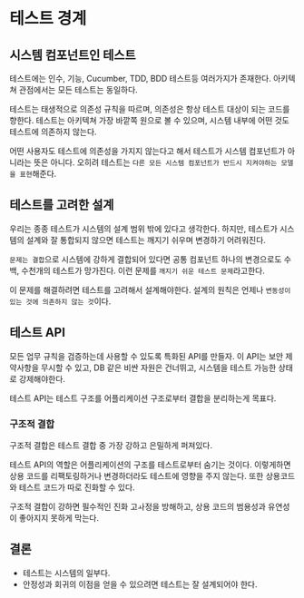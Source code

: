 # 테스트 경계

## 시스템 컴포넌트인 테스트

테스트에는 인수, 기능, Cucumber, TDD, BDD 테스트등 여러가지가 존재한다. 아키텍쳐 관점에서는 모든 테스트는 동일하다.

테스트는 태생적으로 의존성 규칙을 따르며, 의존성은 항상 테스트 대상이 되는 코드를 향한다.
테스트는 아키텍쳐 가장 바깥쪽 원으로 볼 수 있으며, 시스템 내부에 어떤 것도 테스트에 의존하지 않는다.

어떤 사용자도 테스트에 의존성을 가지지 않는다고 해서 테스트가 시스템 컴포넌트가 아니라는 뜻은 아니다.
오히려 테스트는 `다른 모든 시스템 컴포넌트가 반드시 지켜야하는 모델을 표현`해준다.

## 테스트를 고려한 설계

우리는 종종 테스트가 시스템의 설계 범위 밖에 있다고 생각한다.
하지만, 테스트가 시스템의 설계와 잘 통합되지 않으면 테스트는 깨지기 쉬우며 변경하기 어려워진다.

`문제는 결합`으로 시스템에 강하게 결합되어 있다면 공통 컴포넌트 하나의 변경으로도 수백, 수천개의 테스트가 망가진다.
이런 문제를 `깨지기 쉬운 테스트 문제`라고한다.

이 문제를 해결하려면 테스트를 고려해서 설계해야한다. 설계의 원칙은 언제나 `변동성이 있는 것에 의존하지 않는 것`이다.

## 테스트 API

모든 업무 규칙을 검증하는데 사용할 수 있도록 특화된 API를 만들자.
이 API는 보안 제약사항을 무시할 수 있고, DB 같은 비싼 자원은 건너뛰고, 시스템을 테스트 가능한
상태로 강제해야한다.

테스트 API는 테스트 구조를 어플리케이션 구조로부터 결합을 분리하는게 목표다.

### 구조적 결합

구조적 결합은 테스트 결합 중 가장 강하고 은밀하게 퍼져있다.

테스트 API의 역할은 어플리케이션의 구조를 테스트로부터 숨기는 것이다. 이렇게하면 상용 코드를
리팩토링하거나 변경하더라도 테스트에 영향을 주지 않는다. 또한 상용코드와 테스트 코드가 따로 진화할 수 있다.

구조적 결합이 강하면 필수적인 진화 고ㅘ정을 방해하고, 상용 코드의 범용성과 유연성이 좋아지지 못하게 막는다.

## 결론

- 테스트는 시스템의 일부다.
- 안정성과 회귀의 이점을 얻을 수 있으려면 테스트는 잘 설계되어야 한다.